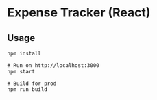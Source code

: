 # Expense Tracker (React)

<!-- if there is an error (0308010) when you run 'npm start' after installing node modules:
just run 'npm i react-scripts@latest' -->

## Usage
```
npm install

# Run on http://localhost:3000
npm start

# Build for prod
npm run build
```

